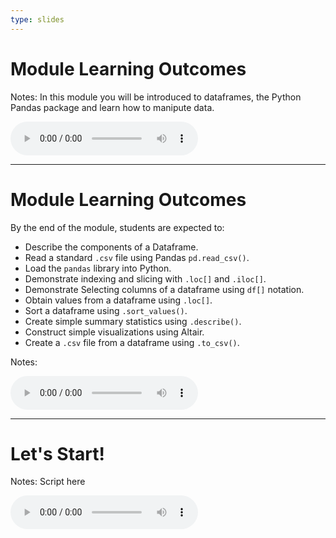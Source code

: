 ```yaml
---
type: slides
---
```


# Module Learning Outcomes

Notes: In this module you will be introduced to dataframes, the Python Pandas package and learn how to manipute data.
<html>
<audio controls >
  <source src="/placeholder_audio.mp3" />
</audio></html>

---

# Module Learning Outcomes

By the end of the module, students are expected to:

- Describe the components of a Dataframe.
- Read a standard `.csv` file using Pandas `pd.read_csv()`.
- Load the `pandas` library into Python.
- Demonstrate indexing and slicing with `.loc[]` and `.iloc[]`.
- Demonstrate Selecting columns of a dataframe using `df[]` notation.
- Obtain values from a dataframe using `.loc[]`.
- Sort a dataframe using `.sort_values()`.
- Create simple summary statistics using `.describe()`.
- Construct simple visualizations using Altair.
- Create a `.csv` file from a dataframe using `.to_csv()`.

Notes: 
<html>
<audio controls >
  <source src="/placeholder_audio.mp3" />
</audio></html>

---

# Let's Start!

Notes: Script here
<html>
<audio controls >
  <source src="/placeholder_audio.mp3" />
</audio></html>
